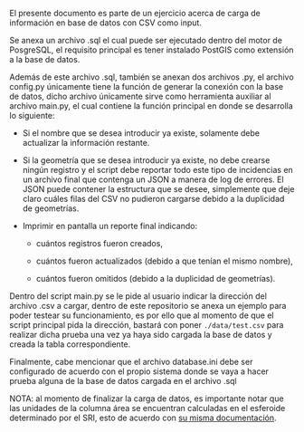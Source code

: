 El presente documento es parte de un ejercicio acerca de carga de información en base de datos con CSV como input. 

Se anexa un archivo .sql el cual puede ser ejecutado dentro del motor de PosgreSQL, el requisito principal es tener instalado PostGIS como extensión a la base de datos. 

Además de este archivo .sql, también se anexan dos archivos .py, el archivo config.py únicamente tiene la función de generar la conexión con la base de datos, dicho archivo únicamente sirve como herramienta auxiliar al archivo main.py, el cual contiene la función principal en donde se desarrolla lo siguiente: 

- Si el nombre que se desea introducir ya existe, solamente debe actualizar la información restante. 

- Si la geometría que se desea introducir ya existe, no debe crearse ningún registro y el script debe reportar todo este tipo de incidencias en un archivo final que contenga un JSON a manera de log de errores. El JSON puede contener la estructura que se desee, simplemente que deje claro cuáles filas del CSV no pudieron cargarse debido a la duplicidad de geometrías. 

- Imprimir en pantalla un reporte final indicando: 

    - cuántos registros fueron creados, 

    - cuántos fueron actualizados (debido a que tenían el mismo nombre), 

    - cuántos fueron omitidos (debido a la duplicidad de geometrías). 

Dentro del script main.py se le pide al usuario indicar la dirección del archivo .csv a cargar, dentro de este repositorio se anexa un ejemplo para poder testear su funcionamiento, es por ello que al momento de que el script principal pida la dirección, bastará con poner `./data/test.csv` para realizar dicha prueba una vez ya haya sido cargada la base de datos y creada la tabla correspondiente. 

Finalmente, cabe mencionar que el archivo database.ini debe ser configurado de acuerdo con el propio sistema donde se vaya a hacer prueba alguna de la base de datos cargada en el archivo .sql 

NOTA: al momento de finalizar la carga de datos, es importante notar que las unidades de la columna área se encuentran calculadas en el esferoide determinado por el SRI, esto de acuerdo con [su misma documentación](https://postgis.net/docs/ST_Area.html). 